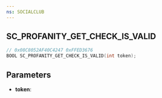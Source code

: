 ```yaml
---
ns: SOCIALCLUB
---
```

## SC_PROFANITY_GET_CHECK_IS_VALID

```c
// 0x08C8052AF40C4247 0xFFED3676
BOOL SC_PROFANITY_GET_CHECK_IS_VALID(int token);
```

## Parameters
* **token**:
